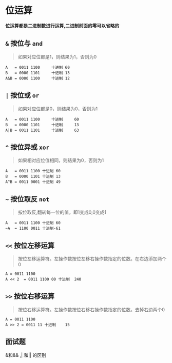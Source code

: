 # 位运算

**位运算都是二进制数进行运算,二进制前面的零可以省略的**

##  `&` 按位与 `and`

> 如果对应位都是1，则结果为1，否则为0

```
A	= 0011 1100		十进制 60
B	= 0000 1101		十进制 13
A&B	= 0000 1100		十进制 12
```

## `|` 按位或 `or`

> 如果对应位都是0，则结果为0，否则为1

```code
A	= 0011 1100 	十进制 	60
B	= 0000 1101 	十进制		13
A|B	= 0011 1101 	十进制		63
```

## `^` 按位异或 `xor`

> 如果相对应位值相同，则结果为0，否则为1

```code
A	= 0011 1100 十进制	60
B	= 0000 1101 十进制	13
A^B	= 0011 0001 十进制	49
```

## `~` 按位取反 `not`

> 按位取反,翻转每一位的值，即1变成0,0变成1

```
A	= 0011 1100 十进制	60
~A	= 1100 0011 十进制-61
```

## `<<` 按位左移运算

> 按位左移运算符。左操作数按位左移右操作数指定的位数。在右边添加两个0

```
A = 0011 1100
A << 2	= 0011 1100 00 十进制	240

```

## `>>` 按位右移运算

> 按位右移运算符。左操作数按位右移右操作数指定的位数。去掉右边两个0

```
A = 0011 1100
A >> 2 = 0011 11 十进制	15
```



## 面试题

&和&& ,| 和|| 的区别

